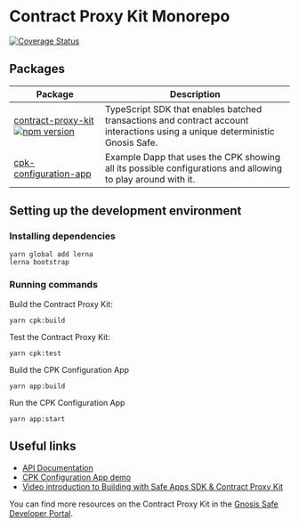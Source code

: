# Contract Proxy Kit Monorepo

[![Coverage Status](https://coveralls.io/repos/github/gnosis/contract-proxy-kit/badge.svg?branch=master)](https://coveralls.io/github/gnosis/contract-proxy-kit?branch=master)

## Packages

| Package | Description |
| ------- | ----------- |
| [contract-proxy-kit](https://github.com/gnosis/contract-proxy-kit/tree/master/packages/contract-proxy-kit) [![npm version](https://badge.fury.io/js/contract-proxy-kit.svg)](https://badge.fury.io/js/contract-proxy-kit) | TypeScript SDK that enables batched transactions and contract account interactions using a unique deterministic Gnosis Safe. |
| [cpk-configuration-app](https://github.com/gnosis/contract-proxy-kit/tree/master/packages/cpk-configuration-app) | Example Dapp that uses the CPK showing all its possible configurations and allowing to play around with it. |

## Setting up the development environment

### Installing dependencies

```
yarn global add lerna
lerna bootstrap
```

### Running commands

Build the Contract Proxy Kit:
```
yarn cpk:build
```

Test the Contract Proxy Kit:
```
yarn cpk:test
```

Build the CPK Configuration App
```
yarn app:build
```

Run the CPK Configuration App
```
yarn app:start
```

## Useful links

- [API Documentation](https://cpk-docs.surge.sh/)
- [CPK Configuration App demo](https://cpk-app.surge.sh)
- [Video introduction to Building with Safe Apps SDK & Contract Proxy Kit](https://www.youtube.com/watch?v=YGw8WfBw5OI)

You can find more resources on the Contract Proxy Kit in the [Gnosis Safe Developer Portal](https://docs.gnosis.io/safe/docs/sdks_safe_apps/).
